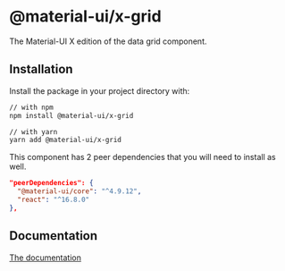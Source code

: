 # @material-ui/x-grid

The Material-UI X edition of the data grid component.

## Installation

Install the package in your project directory with:

```sh
// with npm
npm install @material-ui/x-grid

// with yarn
yarn add @material-ui/x-grid
```

This component has 2 peer dependencies that you will need to install as well.

```json
"peerDependencies": {
  "@material-ui/core": "^4.9.12",
  "react": "^16.8.0"
},
```

## Documentation

[The documentation](https://material-ui.com/components/data-grid/)
